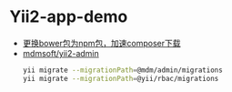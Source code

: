 # Yii2-app-demo

* [更换bower包为npm包，加速composer下载](https://www.yiichina.com/tutorial/1676)
* [mdmsoft/yii2-admin](https://www.yiichina.com/tutorial/571)
    ```sh
    yii migrate --migrationPath=@mdm/admin/migrations
    yii migrate --migrationPath=@yii/rbac/migrations
    ```